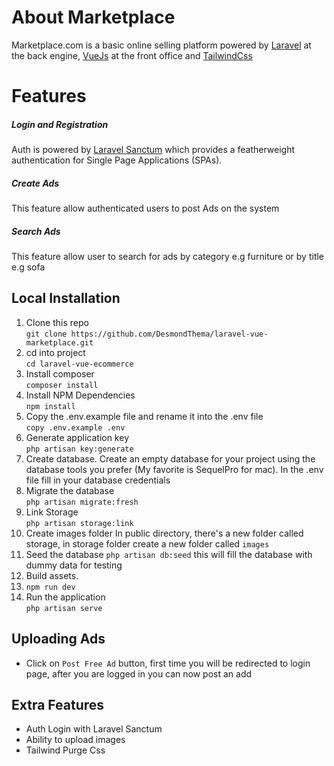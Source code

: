 # About Marketplace

Marketplace.com is a basic online selling platform powered by [Laravel](https://laravel.com/) at the back engine, [VueJs](https://vuejs.org/) at the front office and [TailwindCss](https://tailwindcss.com)

# Features

##### Login and Registration

Auth is powered by [Laravel Sanctum](https://laravel.com/docs/8.x/sanctum) which provides a featherweight authentication for Single Page Applications (SPAs).

##### Create Ads
This feature allow authenticated users to post Ads on the system

##### Search Ads
This feature allow user to search for ads by category e.g furniture or by title e.g sofa

## Local Installation
1. Clone this repo  
`git clone https://github.com/DesmondThema/laravel-vue-marketplace.git`
2. cd into project  
`cd laravel-vue-ecommerce`
3. Install composer  
`composer install`
4. Install NPM Dependencies  
`npm install`
5. Copy the .env.example file and rename it into the .env file  
`copy .env.example .env` 
6. Generate application key  
`php artisan key:generate  
`
7. Create database. 
Create an empty database for your project using the database tools you prefer (My favorite is SequelPro for mac). In the .env file fill in your database credentials
8. Migrate the database  
`php artisan migrate:fresh` 
9. Link Storage  
`php artisan storage:link` 
10. Create images folder 
In public directory, there's a new folder called storage, in storage folder create a new folder called `images`
11. Seed the database 
`php artisan db:seed` 
this will fill the database with dummy data for testing 
12. Build assets. 
12. `npm run dev`
13. Run the application  
`php artisan serve`  

## Uploading Ads 
- Click on `Post Free Ad` button, first time you will be redirected to login page, after you are logged in you can now post an add


## Extra Features
- Auth Login with Laravel Sanctum
- Ability to upload images
- Tailwind Purge Css
